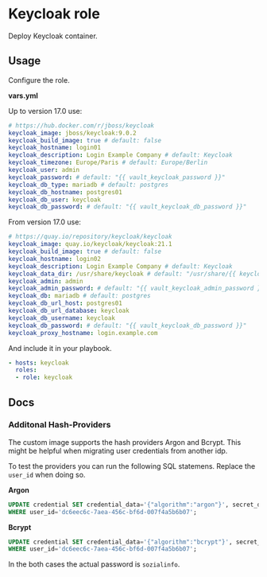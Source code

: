 # Keycloak role

Deploy Keycloak container.

## Usage

Configure the role.

**vars.yml**

Up to version 17.0 use:

```yml
# https://hub.docker.com/r/jboss/keycloak
keycloak_image: jboss/keycloak:9.0.2
keycloak_build_image: true # default: false
keycloak_hostname: login01
keycloak_description: Login Example Company # default: Keycloak
keycloak_timezone: Europe/Paris # default: Europe/Berlin
keycloak_user: admin
keycloak_password: # default: "{{ vault_keycloak_password }}"
keycloak_db_type: mariadb # default: postgres
keycloak_db_hostname: postgres01
keycloak_db_user: keycloak
keycloak_db_password: # default: "{{ vault_keycloak_db_password }}"
```

From version 17.0 use:

```yml
# https://quay.io/repository/keycloak/keycloak
keycloak_image: quay.io/keycloak/keycloak:21.1
keycloak_build_image: true # default: false
keycloak_hostname: login02
keycloak_description: Login Example Company # default: Keycloak
keycloak_data_dir: /usr/share/keycloak # default: "/usr/share/{{ keycloak_hostname }}"
keycloak_admin: admin
keycloak_admin_password: # default: "{{ vault_keycloak_admin_password }}"
keycloak_db: mariadb # default: postgres
keycloak_db_url_host: postgres01
keycloak_db_url_database: keycloak
keycloak_db_username: keycloak
keycloak_db_password: # default: "{{ vault_keycloak_db_password }}"
keycloak_proxy_hostname: login.example.com
```

And include it in your playbook.

```yml
- hosts: keycloak
  roles:
  - role: keycloak
```

## Docs

### Additonal Hash-Providers

The custom image supports the hash providers Argon and Bcrypt. This might be helpful when migrating user credentials from another idp.

To test the providers you can run the following SQL statemens. Replace the `user_id` when doing so.

**Argon**

```SQL
UPDATE credential SET credential_data='{"algorithm":"argon"}', secret_data='{"value":"$argon2i$v=19$m=65536,t=16,p=1$bnI2SEl3UXNicmovRTZYdg$MeU+vEnpIQb1q1QiWNiIq70K8hoWWb3gbp1CfqH6jAU"}'
WHERE user_id='dc6eec6c-7aea-456c-bf6d-007f4a5b6b07';
```

**Bcrypt**


```sql
UPDATE credential SET credential_data='{"algorithm":"bcrypt"}', secret_data='{"value":"$2y$12$xtQ/70RpLO8pzGQjYjzsmuJ.eFBAFmizDotdHUBKd9.y755qj/OWu"}'
WHERE user_id='dc6eec6c-7aea-456c-bf6d-007f4a5b6b07';
```

In the both cases the actual password is `sozialinfo`.